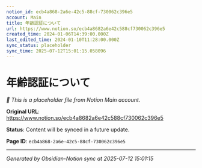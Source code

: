 ```yaml
---
notion_id: ecb4a868-2a6e-42c5-88cf-730062c396e5
account: Main
title: 年齢認証について
url: https://www.notion.so/ecb4a8682a6e42c588cf730062c396e5
created_time: 2024-01-06T14:39:00.000Z
last_edited_time: 2024-01-10T11:28:00.000Z
sync_status: placeholder
sync_time: 2025-07-12T15:01:15.058096
---
```


# 年齢認証について

*🔄 This is a placeholder file from Notion Main account.*

**Original URL**: https://www.notion.so/ecb4a8682a6e42c588cf730062c396e5

**Status**: Content will be synced in a future update.

**Page ID**: `ecb4a868-2a6e-42c5-88cf-730062c396e5`

---

*Generated by Obsidian-Notion sync at 2025-07-12 15:01:15*
